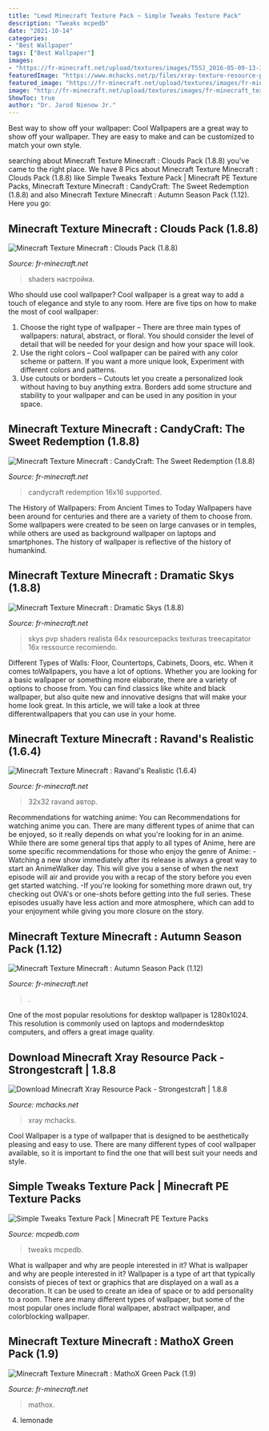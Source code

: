 ```yaml
---
title: "Lewd Minecraft Texture Pack ~ Simple Tweaks Texture Pack"
description: "Tweaks mcpedb"
date: "2021-10-14"
categories:
- "Best Wallpaper"
tags: ["Best Wallpaper"]
images:
- "https://fr-minecraft.net/upload/textures/images/T5SJ_2016-05-09-13-35-17_texture_fr_minecraft.png"
featuredImage: "https://www.mchacks.net/p/files/xray-texture-resource-pack-1024x606.jpg"
featured_image: "https://fr-minecraft.net/upload/textures/images/fr-minecraft_texture_L2ZY_4.png"
image: "http://fr-minecraft.net/upload/textures/images/fr-minecraft_texture_VVCO_4QH6d.jpg"
ShowToc: true
author: "Dr. Jarod Nienow Jr."
---
```



Best way to show off your wallpaper:
Cool Wallpapers are a great way to show off your wallpaper. They are easy to make and can be customized to match your own style.

	

		
searching about Minecraft Texture Minecraft : Clouds Pack (1.8.8) you've came to the right place. We have 8 Pics about Minecraft Texture Minecraft : Clouds Pack (1.8.8) like Simple Tweaks Texture Pack | Minecraft PE Texture Packs, Minecraft Texture Minecraft : CandyCraft: The Sweet Redemption (1.8.8) and also Minecraft Texture Minecraft : Autumn Season Pack (1.12). Here you go:
		
    
## Minecraft Texture Minecraft : Clouds Pack (1.8.8)

<img loading=lazy src="https://fr-minecraft.net/upload/textures/images/fr-minecraft_texture_L2ZY_4.png" onerror="this.onerror=null;this.src='https://tse1.mm.bing.net/th?id=OIP.djXFo_LrORcDt-qOnMK5MwHaD7&amp;pid=15.1';" alt="Minecraft Texture Minecraft : Clouds Pack (1.8.8)">

_Source: fr-minecraft.net_

>shaders настройка. 

	

Who should use cool wallpaper?
Cool wallpaper is a great way to add a touch of elegance and style to any room. Here are five tips on how to make the most of cool wallpaper: 
1) Choose the right type of wallpaper – There are three main types of wallpapers: natural, abstract, or floral. You should consider the level of detail that will be needed for your design and how your space will look. 
2) Use the right colors – Cool wallpaper can be paired with any color scheme or pattern. If you want a more unique look, Experiment with different colors and patterns. 
3) Use cutouts or borders – Cutouts let you create a personalized look without having to buy anything extra. Borders add some structure and stability to your wallpaper and can be used in any position in your space.

    
## Minecraft Texture Minecraft : CandyCraft: The Sweet Redemption (1.8.8)

<img loading=lazy src="https://fr-minecraft.net/upload/textures/images/fr-minecraft_texture_XWAO_14136740203398.png" onerror="this.onerror=null;this.src='https://tse4.mm.bing.net/th?id=OIP.5IzaTnSOexz_ACXxANIfqQHaD7&amp;pid=15.1';" alt="Minecraft Texture Minecraft : CandyCraft: The Sweet Redemption (1.8.8)">

_Source: fr-minecraft.net_

>candycraft redemption 16x16 supported. 

	

The History of Wallpapers: From Ancient Times to Today
Wallpapers have been around for centuries and there are a variety of them to choose from. Some wallpapers were created to be seen on large canvases or in temples, while others are used as background wallpaper on laptops and smartphones. The history of wallpaper is reflective of the history of humankind.

    
## Minecraft Texture Minecraft : Dramatic Skys (1.8.8)

<img loading=lazy src="http://fr-minecraft.net/upload/textures/images/fr-minecraft_texture_G649_6d235if.jpg" onerror="this.onerror=null;this.src='https://tse3.mm.bing.net/th?id=OIP.5Vej3A0KokGqskzJZB1mHQHaD7&amp;pid=15.1';" alt="Minecraft Texture Minecraft : Dramatic Skys (1.8.8)">

_Source: fr-minecraft.net_

>skys pvp shaders realista 64x resourcepacks texturas treecapitator 16x ressource recomiendo. 

	

Different Types of Walls: Floor, Countertops, Cabinets, Doors, etc.
When it comes toWallpapers, you have a lot of options. Whether you are looking for a basic wallpaper or something more elaborate, there are a variety of options to choose from. You can find classics like white and black wallpaper, but also quite new and innovative designs that will make your home look great. In this article, we will take a look at three differentwallpapers that you can use in your home.

    
## Minecraft Texture Minecraft : Ravand&#039;s Realistic (1.6.4)

<img loading=lazy src="http://fr-minecraft.net/upload/textures/images/fr-minecraft_texture_VVCO_4QH6d.jpg" onerror="this.onerror=null;this.src='https://tse4.mm.bing.net/th?id=OIP.FURMJeC13jD4EzgdD_s5PAHaD7&amp;pid=15.1';" alt="Minecraft Texture Minecraft : Ravand&#039;s Realistic (1.6.4)">

_Source: fr-minecraft.net_

>32x32 ravand автор. 

	

Recommendations for watching anime: You can
Recommendations for watching anime you can. There are many different types of anime that can be enjoyed, so it really depends on what you're looking for in an anime. While there are some general tips that apply to all types of Anime, here are some specific recommendations for those who enjoy the genre of Anime: 
-Watching a new show immediately after its release is always a great way to start an AnimeWalker day. This will give you a sense of when the next episode will air and provide you with a recap of the story before you even get started watching. 
-If you're looking for something more drawn out, try checking out OVA's or one-shots before getting into the full series. These episodes usually have less action and more atmosphere, which can add to your enjoyment while giving you more closure on the story.

    
## Minecraft Texture Minecraft : Autumn Season Pack (1.12)

<img loading=lazy src="https://fr-minecraft.net/upload/textures/images/T5PK_2017-09-06-17-38-55-1504734073-lrg_texture_fr_minecraft.png" onerror="this.onerror=null;this.src='https://tse3.mm.bing.net/th?id=OIP.CfMiqF9BTeV40FMe6OxzqwHaEK&amp;pid=15.1';" alt="Minecraft Texture Minecraft : Autumn Season Pack (1.12)">

_Source: fr-minecraft.net_

>. 

	

One of the most popular resolutions for desktop wallpaper is 1280x1024. This resolution is commonly used on laptops and moderndesktop computers, and offers a great image quality.

    
## Download Minecraft Xray Resource Pack - Strongestcraft | 1.8.8

<img loading=lazy src="https://www.mchacks.net/p/files/xray-texture-resource-pack-1024x606.jpg" onerror="this.onerror=null;this.src='https://tse3.mm.bing.net/th?id=OIP._4Erjk6QCk3MdyAHPQerqgHaEY&amp;pid=15.1';" alt="Download Minecraft Xray Resource Pack - Strongestcraft | 1.8.8">

_Source: mchacks.net_

>xray mchacks. 

	

Cool Wallpaper is a type of wallpaper that is designed to be aesthetically pleasing and easy to use. There are many different types of cool wallpaper available, so it is important to find the one that will best suit your needs and style.

    
## Simple Tweaks Texture Pack | Minecraft PE Texture Packs

<img loading=lazy src="https://mcpedb.com/wp-content/uploads/2019/09/Simple-Tweaks-Texture-Pack4.jpg" onerror="this.onerror=null;this.src='https://tse1.mm.bing.net/th?id=OIP.1DH-TYddybA7iYwiMANUzgHaEJ&amp;pid=15.1';" alt="Simple Tweaks Texture Pack | Minecraft PE Texture Packs">

_Source: mcpedb.com_

>tweaks mcpedb. 

	

What is wallpaper and why are people interested in it?
What is wallpaper and why are people interested in it?
Wallpaper is a type of art that typically consists of pieces of text or graphics that are displayed on a wall as a decoration. It can be used to create an idea of space or to add personality to a room. There are many different types of wallpaper, but some of the most popular ones include floral wallpaper, abstract wallpaper, and colorblocking wallpaper.

    
## Minecraft Texture Minecraft : MathoX Green Pack (1.9)

<img loading=lazy src="https://fr-minecraft.net/upload/textures/images/T5SJ_2016-05-09-13-35-17_texture_fr_minecraft.png" onerror="this.onerror=null;this.src='https://tse2.mm.bing.net/th?id=OIP.JHTzggetSA4folMK7p-8RAHaE8&amp;pid=15.1';" alt="Minecraft Texture Minecraft : MathoX Green Pack (1.9)">

_Source: fr-minecraft.net_

>mathox. 

	

4. lemonade 

